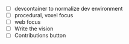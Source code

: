 * [ ] devcontainer to normalize dev environment
* [ ] procedural, voxel focus
* [ ] web focus
* [ ] Write the vision
* [ ] Contributions button